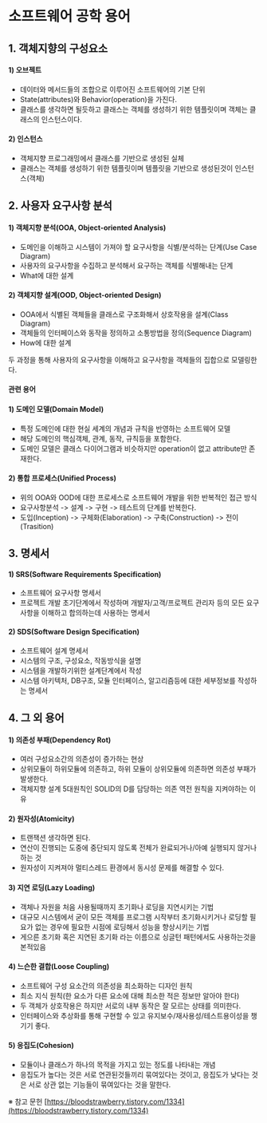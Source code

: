 # 소프트웨어 공학 용어

## 1. 객체지향의 구성요소

#### 1) 오브젝트
- 데이터와 메서드들의 조합으로 이루어진 소프트웨어의 기본 단위
- State(attributes)와 Behavior(operation)을 가진다.
- 클래스를 생각하면 될듯하고 클래스는 객체를 생성하기 위한 템플릿이며 객체는 클래스의 인스턴스이다.

#### 2) 인스턴스
- 객체지향 프로그래밍에서 클래스를 기반으로 생성된 실체
- 클래스는 객체를 생성하기 위한 템플릿이며 템플릿을 기반으로 생성된것이 인스턴스(객체)

## 2. 사용자 요구사항 분석

#### 1) 객체지향 분석(OOA, Object-oriented Analysis)
- 도메인을 이해하고 시스템이 가져야 할 요구사항을 식별/분석하는 단계(Use Case Diagram)
- 사용자의 요구사항을 수집하고 분석해서 요구하는 객체를 식별해내는 단계
- What에 대한 설계

#### 2) 객체지향 설계(OOD, Object-oriented Design)
- OOA에서 식별된 객체들을 클래스로 구조화해서 상호작용을 설계(Class Diagram)
- 객체들의 인터페이스와 동작을 정의하고 소통방법을 정의(Sequence Diagram)
- How에 대한 설계

두 과정을 통해 사용자의 요구사항을 이해하고 요구사항을 객체들의 집합으로 모델링한다.

#### 관련 용어
#### 1) 도메인 모델(Domain Model)
- 특정 도메인에 대한 현실 세계의 개념과 규칙을 반영하는 소프트웨어 모델
- 해당 도메인의 핵심객체, 관계, 동작, 규칙등을 포함한다.
- 도메인 모델은 클래스 다이어그램과 비슷하지만 operation이 없고 attribute만 존재한다.

#### 2) 통합 프로세스(Unified Process)
- 위의 OOA와 OOD에 대한 프로세스로 소프트웨어 개발을 위한 반복적인 접근 방식
- 요구사항분석 -> 설계 -> 구현 -> 테스트의 단계를 반복한다.
- 도입(Inception) -> 구체화(Elaboration) -> 구축(Construction) -> 전이(Trasition)

## 3. 명세서

#### 1) SRS(Software Requirements Specification)
- 소프트웨어 요구사항 명세서
- 프로젝트 개발 초기단계에서 작성하며 개발자/고객/프로젝트 관리자 등의 모든 요구사항을 이해하고 합의하는데 사용하는 명세서

#### 2) SDS(Software Design Specification)
- 소프트웨어 설계 명세서
- 시스템의 구조, 구성요소, 작동방식을 설명
- 시스템을 개발하기위한 설계단계에서 작성
- 시스템 아키텍처, DB구조, 모듈 인터페이스, 알고리즘등에 대한 세부정보를 작성하는 명세서

## 4. 그 외 용어

#### 1) 의존성 부패(Dependency Rot)
- 여러 구성요소간의 의존성이 증가하는 현상
- 상위모듈이 하위모듈에 의존하고, 하위 모듈이 상위모듈에 의존하면 의존성 부패가 발생한다.
- 객체지향 설계 5대원칙인 SOLID의 D를 담당하는 의존 역전 원칙을 지켜야하는 이유

#### 2) 원자성(Atomicity)
- 트랜잭션 생각하면 된다.
- 연산이 진행되는 도중에 중단되지 않도록 전체가 완료되거나/아예 실행되지 않거나 하는 것
- 원자성이 지켜져야 멀티스레드 환경에서 동시성 문제를 해결할 수 있다.

#### 3) 지연 로딩(Lazy Loading)
- 객체나 자원을 처음 사용될때까지 초기화나 로딩을 지연시키는 기법
- 대규모 시스템에서 굳이 모든 객체를 프로그램 시작부터 초기화시키거나 로딩할 필요가 없는 경우에 필요한 시점에 로딩해서 성능을 향상시키는 기법
- 게으른 초기화 혹은 지연된 초기화 라는 이름으로 싱글턴 패턴에서도 사용하는것을 본적있음

#### 4) 느슨한 결합(Loose Coupling)
- 소프트웨어 구성 요소간의 의존성을 최소화하는 디자인 원칙
- 최소 지식 원칙(한 요소가 다른 요소에 대해 최소한 적은 정보만 알아야 한다)
- 두 객체가 상호작용은 하지만 서로의 내부 동작은 잘 모르는 상태를 의미한다.
- 인터페이스와 추상화를 통해 구현할 수 있고 유지보수/재사용성/테스트용이성을 챙기기 좋다.

#### 5) 응집도(Cohesion)
- 모듈이나 클래스가 하나의 목적을 가지고 있는 정도를 나타내는 개념
- 응집도가 높다는 것은 서로 연관된것들끼리 묶여있다는 것이고, 응집도가 낮다는 것은 서로 상관 없는 기능들이 묶여있다는 것을 말한다.






※ 참고 문헌
[https://bloodstrawberry.tistory.com/1334](https://bloodstrawberry.tistory.com/1334)
